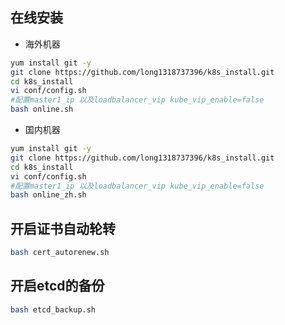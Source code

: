 ## 在线安装

- 海外机器

```bash
yum install git -y
git clone https://github.com/long1318737396/k8s_install.git
cd k8s_install
vi conf/config.sh
#配置master1_ip 以及loadbalancer_vip kube_vip_enable=false
bash online.sh
```

- 国内机器

```bash
yum install git -y
git clone https://github.com/long1318737396/k8s_install.git
cd k8s_install
vi conf/config.sh
#配置master1_ip 以及loadbalancer_vip kube_vip_enable=false
bash online_zh.sh
```

## 开启证书自动轮转
```bash
bash cert_autorenew.sh
```

## 开启etcd的备份

```bash
bash etcd_backup.sh
```